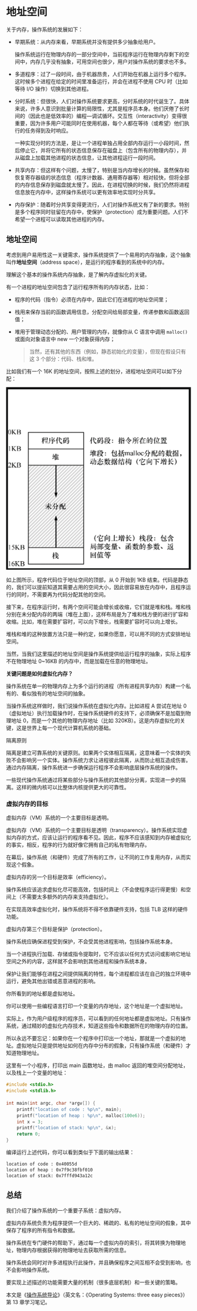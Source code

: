 # 地址空间

关于内存，操作系统的发展如下：

- 早期系统：从内存来看，早期系统并没有提供多少抽象给用户。

  操作系统运行在物理内存的一部分空间中，当前程序运行在物理内存剩下的空间中，内存几乎没有抽象，可用空间也很少，用户对操作系统的要求也不多。

- 多道程序：过了一段时间，由于机器昂贵，人们开始在机器上运行多个程序。这时候多个进程在给定的时间里准备运行，并会在进程不使用 CPU 时（比如等待 I/O 操作）切换到其他进程。

- 分时系统：但很快，人们对操作系统要求更高，分时系统的时代诞生了。具体来说，许多人意识到批量计算的局限性，尤其是程序员本身。他们厌倦了长时间的（因此也是低效率的）编程—调试循环。交互性（interactivity）变得很重要，因为许多用户可能同时在使用机器，每个人都在等待（或希望）他们执行的任务得到及时响应。

  一种实现分时的方法是，是让一个进程单独占用全部内存运行一小段时间，然后停止它，并将它所有的状态信息保存在磁盘上（包含所有的物理内存），并从磁盘上加载其他进程的状态信息，让其他进程运行一段时间。

- 共享内存：但这样有个问题，太慢了，特别是当内存增长的时候。虽然保存和恢复寄存器级的状态信息（程序计数器、通用寄存器等）相对较快，但将全部的内存信息保存到磁盘就太慢了。因此，在进程切换的时候，我们仍然将进程信息放在内存中，这样操作系统可以更有效率地实现时分共享。

- 内存保护：随着时分共享变得更流行，人们对操作系统又有了新的要求。特别是多个程序同时驻留在内存中，使保护（protection）成为重要问题。人们不希望一个进程可以读取其他进程的内存。

## 地址空间

考虑到用户易用性这一关键需求，操作系统提供了一个易用的内存抽象，这个抽象叫作**地址空间**（address space），是运行的程序看到的系统中的内存。

理解这个基本的操作系统内存抽象，是了解内存虚拟化的关键。



有一个进程的地址空间包含了运行程序所有的内存状态，比如：

- 程序的代码（指令）必须在内存中，因此它们在进程的地址空间里；

- 栈用来保存当前的函数调用信息，分配空间给局部变量，传递参数和函数返回值；

- 堆用于管理动态分配的、用户管理的内存，就像你从 C 语言中调用 `malloc()` 或面向对象语言中 new  一个对象获得内存；

  > 当然，还有其他的东西（例如，静态初始化的变量），但现在假设只有这 3 个部分：代码、栈和堆。

比如我们有一个 16K 的地址空间，按照上述的划分，进程地址空间可以如下分配：

![](../images/3.1-1-进程地址空间分配.png)

如上图所示，程序代码位于地址空间的顶部，从 0 开始到 1KB 结束。代码是静态的，我们可以提前知道其需要占用的空间大小，因此很容易放在内存中，且程序运行的同时，不需要再为代码分配其他的空间。

接下来，在程序运行时，有两个空间可能会增长或收缩，它们就是堆和栈。堆和栈分别在未分配内存的两端（堆在上面），这样布局是为了堆和栈方便的进行扩容和收缩。比如，堆在需要扩容时，可以向下增长，栈需要扩容时可以向上增长。

堆栈和堆的这种放置方法只是一种约定，如果你愿意，可以用不同的方式安排地址空间。

当然，当我们这里描述的地址空间是操作系统提供给运行程序的抽象，实际上程序不在物理地址 0~16KB 的内存中，而是加载在任意的物理地址。



**关键问题是如何虚拟化内存？**

操作系统在单一的物理内存上为多个运行的进程（所有进程共享内存）构建一个私有的、看似独有的地址空间的抽象。

当操作系统这样做时，我们说操作系统在虚拟化内存。比如进程 A 尝试在地址 0（虚拟地址）执行加载操作时，在操作系统硬件的支持下，必须确保不是加载到物理地址 0，而是一个其他的物理内存地址（比如 320KB）。这是内存虚拟化的关键，这是世界上每一个现代计算机系统的基础。



隔离原则

隔离是建立可靠系统的关键原则。如果两个实体相互隔离，这意味着一个实体的失败不会影响另一个实体。操作系统力求让进程彼此隔离，从而防止相互造成伤害。通过内存隔离，操作系统进一步确保运行程序不会影响底层操作系统的操作。

一些现代操作系统通过将某些部分与操作系统的其他部分分离，实现进一步的隔离。这样的微内核可以比整体内核提供更大的可靠性。

### 虚拟内存的目标

虚拟内存（VM）系统的一个主要目标是透明。

虚拟内存（VM）系统的一个主要目标是透明（transparency）。操作系统实现虚拟内存的方式，应该让运行的程序看不见。因此，程序不应该感知到内存被虚拟化的事实，相反，程序的行为就好像它拥有自己的私有物理内存。

在幕后，操作系统（和硬件）完成了所有的工作，让不同的工作复用内存，从而实现这个假象。



虚拟内存的另一个目标是效率（efficiency）。

操作系统应该追求虚拟化尽可能高效，包括时间上（不会使程序运行得更慢）和空间上（不需要太多额外的内存来支持虚拟化）。

在实现高效率虚拟化时，操作系统将不得不依靠硬件支持，包括 TLB 这样的硬件功能。



虚拟内存第三个目标是保护（protection）。

操作系统应确保进程受到保护，不会受其他进程影响，包括操作系统本身。

当一个进程执行加载、存储或指令提取时，它不应该以任何方式访问或影响它地址空间之外的内容，这样就不会影响到其他进程和操作系统本身。

保护让我们能够在进程之间提供隔离的特性，每个进程都应该在自己的独立环境中运行，避免其他出错或恶意进程的影响。



你所看到的地址都是虚拟地址。

你可以使用一些编程语言打印一个变量的内存地址，这个地址是一个虚拟地址。

实际上，作为用户级程序的程序员，可以看到的任何地址都是虚拟地址。只有操作系统，通过精妙的虚拟化内存技术，知道这些指令和数据所在的物理内存的位置。

所以永远不要忘记：如果你在一个程序中打印出一个地址，那就是一个虚拟的地址。虚拟地址只是提供地址如何在内存中分布的假象，只有操作系统（和硬件）才知道物理地址。

这里有一个小程序，打印出 main 函数地址，由 malloc 返回的堆空间分配地址，以及栈上一个变量的地址：

```c
#include <stdio.h>
#include <stdlib.h>

int main(int argc, char *argv[]) {
    printf("location of code : %p\n", main);
    printf("location of heap : %p\n", malloc(100e6));
    int x = 3;
    printf("location of stack: %p\n", &x);
    return 0;
}
```

编译运行上述代码，你可以看到类似于下面的输出结果：

```
location of code : 0x40055d
location of heap : 0x7f9c38fbf010
location of stack: 0x7fffd943a12c
```

## 总结

我们介绍了操作系统的一个重要子系统：虚拟内存。

虚拟内存系统负责为程序提供一个巨大的、稀疏的、私有的地址空间的假象，其中保存了程序的所有指令和数据。

操作系统在专门硬件的帮助下，通过每一个虚拟内存的索引，将其转换为物理地址，物理内存根据获得的物理地址去获取所需的信息。

操作系统会同时对许多进程执行此操作，并且确保程序之间互相不会受到影响，也不会影响操作系统。

要实现上述描述的功能需要大量的机制（很多底层机制）和一些关键的策略。

本文是《[操作系统导论](https://weread.qq.com/web/reader/db8329d071cc7f70db8a479kc81322c012c81e728d9d180)》（英文名：《Operating Systems: three easy pieces》）第 13 章学习笔记。

